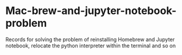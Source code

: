 # Mac-brew-and-jupyter-notebook-problem
Records for solving the problem of reinstalling Homebrew and Jupyter notebook, relocate the python interpreter within the terminal and so on
